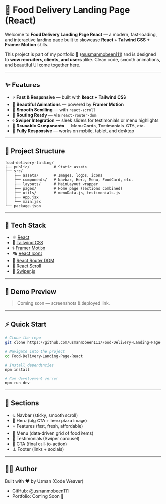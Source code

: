 # 🍕 Food Delivery Landing Page (React)

Welcome to **Food Delivery Landing Page React** — a modern, fast-loading, and interactive landing page built to showcase **React + Tailwind CSS + Framer Motion** skills.

This project is part of my portfolio 🚀 ([@usmanmobeen111](https://github.com/usmanmobeen111)) and is designed to **wow recruiters, clients, and users** alike. Clean code, smooth animations, and beautiful UI come together here.

---

## ✨ Features

- ⚡ **Fast & Responsive** — built with **React + Tailwind CSS**
- 🎨 **Beautiful Animations** — powered by **Framer Motion**
- 🔗 **Smooth Scrolling** — with `react-scroll`
- 🧭 **Routing Ready** — via `react-router-dom`
- 🌀 **Swiper Integration** — sleek sliders for testimonials or menu highlights
- 🍔 **Reusable Components** — Menu Cards, Testimonials, CTA, etc.
- 📱 **Fully Responsive** — works on mobile, tablet, and desktop

---

## 📂 Project Structure

```
food-delivery-landing/
├── public/           # Static assets
├── src/
│   ├── assets/       # Images, logos, icons
│   ├── components/   # Navbar, Hero, Menu, FoodCard, etc.
│   ├── layouts/      # MainLayout wrapper
│   ├── pages/        # Home page (sections combined)
│   ├── utils/        # menuData.js, testimonials.js
│   ├── App.jsx
│   └── main.jsx
└── package.json
```

---

## 🚀 Tech Stack

- ⚛️ [React](https://react.dev/)
- 🎨 [Tailwind CSS](https://tailwindcss.com/)
- 🌀 [Framer Motion](https://www.framer.com/motion/)
- 🎭 [React Icons](https://react-icons.github.io/react-icons/)
- 🧭 [React Router DOM](https://reactrouter.com/)
- 🔗 [React Scroll](https://www.npmjs.com/package/react-scroll)
- 📸 [Swiper.js](https://swiperjs.com/)

---

## 📸 Demo Preview

> Coming soon — screenshots & deployed link.

---

## ⚡ Quick Start

```bash
# Clone the repo
git clone https://github.com/usmanmobeen111/Food-Delivery-Landing-Page-React.git

# Navigate into the project
cd Food-Delivery-Landing-Page-React

# Install dependencies
npm install

# Run development server
npm run dev
```

---

## 🍔 Sections

- 🔝 Navbar (sticky, smooth scroll)
- 🎯 Hero (big CTA + hero pizza image)
- ⭐ Features (fast, fresh, affordable)
- 🍕 Menu (data-driven grid of food items)
- 💬 Testimonials (Swiper carousel)
- 🚀 CTA (final call-to-action)
- ⚓ Footer (links + socials)

---

## 🧑‍💻 Author

Built with ❤️ by Usman (Code Weaver)

- GitHub: [@usmanmobeen111](https://github.com/usmanmobeen111)
- Portfolio: Coming Soon 🚀
